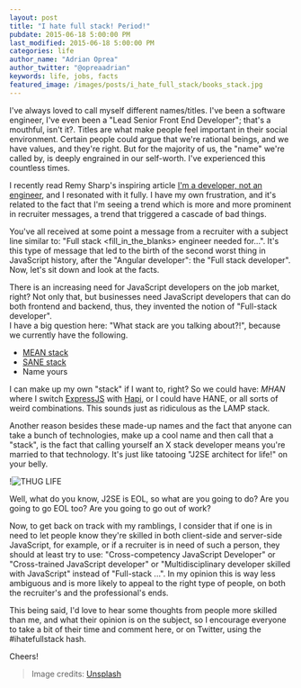 ```yaml
---
layout: post
title: "I hate full stack! Period!"
pubdate: 2015-06-18 5:00:00 PM
last_modified: 2015-06-18 5:00:00 PM
categories: life
author_name: "Adrian Oprea"
author_twitter: "@opreaadrian"
keywords: life, jobs, facts
featured_image: /images/posts/i_hate_full_stack/books_stack.jpg
---
```


I've always loved to call myself different names/titles. I've been a software engineer, I've even been a "Lead Senior Front End Developer"; that's a mouthful, isn't it?. 
Titles are what make people feel important in their social environment. Certain people could argue that we're rational beings, and we have values, and they're right. 
But for the majority of us, the "name" we're called by, is deeply engrained in our self-worth. I've experienced this countless times. 

I recently read Remy Sharp's inspiring article [I'm a developer, not an engineer](https://remysharp.com/2015/02/26/i-am-web-developer), and I resonated with it fully. I have my own frustration,
and it's related to the fact that I'm seeing a trend which is more and more prominent in recruiter messages, a trend that triggered a cascade of bad things. 

You've all received at some point a message from a recruiter with a subject line similar to: "Full stack <fill_in_the_blanks> engineer needed for...". It's this type of message that led 
to the birth of the second worst thing in JavaScript history, after the "Angular developer": the "Full stack developer".
Now, let's sit down and look at the facts. 

There is an increasing need for JavaScript developers on the job market, right? Not only that, but businesses need JavaScript developers that 
can do both frontend and backend, thus, they invented the notion of "Full-stack developer".  
I have a big question here: "What stack are you talking about?!", because we currently have the following.

* [MEAN stack](http://mean.io/)
* [SANE stack](http://sanestack.com/)
* Name yours

I can make up my own "stack" if I want to, right? So we could have: _MHAN_ where I switch [ExpressJS](http://expressjs.com/) with [Hapi](http://hapijs.com/), or I could have HANE, or all sorts of 
weird combinations. This sounds just as ridiculous as the LAMP stack.

Another reason besides these made-up names and the fact that anyone can take a bunch of technologies, make up a cool name and then call that a "stack", is the fact that calling yourself an 
X stack developer means you're married to that technology. 
It's just like tatooing "J2SE architect for life!" on your belly. 

!![THUG LIFE](https://i.imgflip.com/n2owy.jpg)

Well, what do you know, J2SE is EOL, so what are you going to do? Are you going to go EOL too? Are you going to go out of work?

Now, to get back on track with my ramblings, I consider that if one is in need to let people know they're skilled in both client-side and server-side JavaScript, for example, or if a recruiter is in need of such
a person, they should at least try to use: "Cross-competency JavaScript Developer" or "Cross-trained JavaScript developer" or "Multidisciplinary developer skilled with JavaScript" instead of "Full-stack ...". 
In my opinion this is way less ambiguous and is more likely to appeal to the right type of people, on both the recruiter's and the professional's ends.

This being said, I'd love to hear some thoughts from people more skilled than me, and what their opinion is on the subject, so I encourage everyone to take a bit of their time and comment here, or on Twitter,
using the #ihatefullstack hash.

Cheers!

> Image credits: [Unsplash](https://pixabay.com/en/users/Unsplash-242387/)
